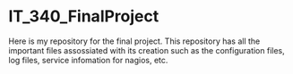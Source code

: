 # IT_340_FinalProject
Here is my repository for the final project. This repository has all the important files assossiated with its creation such as the configuration files, log files, service infomation for nagios, etc.
